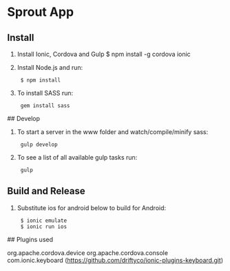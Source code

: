 # Sprout App

## Install

1. Install Ionic, Cordova and Gulp
		$ npm install -g cordova ionic

2. Install Node.js and run:
		
		$ npm install

3. To install SASS run: 
		
		gem install sass


## Develop

1. To start a server in the www folder and watch/compile/minify sass:
		
		gulp develop

2. To see a list of all available gulp tasks run: 
	
		gulp


## Build and Release

1. Substitute ios for android below to build for Android:
		
		$ ionic emulate
		$ ionic run ios 


## Plugins used

org.apache.cordova.device
org.apache.cordova.console
com.ionic.keyboard (https://github.com/driftyco/ionic-plugins-keyboard.git)
